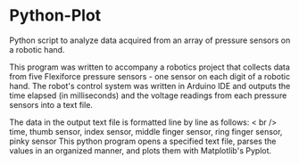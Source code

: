 # Python-Plot
Python script to analyze data acquired from an array of pressure sensors on a robotic hand.

This program was written to accompany a robotics project that collects data from five Flexiforce pressure sensors - one sensor on each digit of a robotic hand.
The robot's control system was written in Arduino IDE and outputs the time elapsed (in milliseconds) and the voltage readings from each pressure sensors into a text file.

The data in the output text file is formatted line by line as follows: < br /> time, thumb sensor, index sensor, middle finger sensor, ring finger sensor, pinky sensor
This python program opens a specified text file, parses the values in an organized manner, and plots them with Matplotlib's Pyplot.
